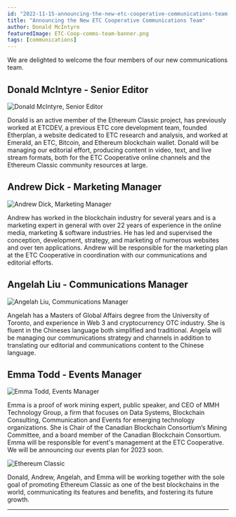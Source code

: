 ```yaml
---
id: "2022-11-15-announcing-the-new-etc-cooperative-communications-team-en"
title: "Announcing the New ETC Cooperative Communications Team"
author: Donald McIntyre
featuredImage: ETC-Coop-comms-team-banner.png
tags: [communications]
---
```


We are delighted to welcome the four members of our new communications team.

## Donald McIntyre - Senior Editor

![Donald McIntyre, Senior Editor](/Donald-profile-pic.JPG)

Donald is an active member of the Ethereum Classic project, has previously worked at ETCDEV, a previous ETC core development team, founded Etherplan, a website dedicated to ETC research and analysis, and worked at Emerald, an ETC, Bitcoin, and Ethereum blockchain wallet. Donald will be managing our editorial effort, producing content in video, text, and live stream formats, both for the ETC Cooperative online channels and the Ethereum Classic community resources at large.

## Andrew Dick - Marketing Manager

![Andrew Dick, Marketing Manager](/Andrew-profile-pic.jpeg)

Andrew has worked in the blockchain industry for several years and is a marketing expert in general with over 22 years of experience in the online media, marketing & software industries. He has led and supervised the conception, development, strategy, and marketing of numerous websites and over ten applications. Andrew will be responsible for the marketing plan at the ETC Cooperative in coordination with our communications and editorial efforts.

## Angelah Liu - Communications Manager

![Angelah Liu, Communications Manager](/Angelah-profile-pic.jpeg)

Angelah has a Masters of Global Affairs degree from the University of Toronto, and experience in Web 3 and cryptocurrency OTC industry. She is fluent in the Chineses language both simplified and traditional. Angela will be managing our communications strategy and channels in addition to translating our editorial and communications content to the Chinese language.

## Emma Todd - Events Manager

![Emma Todd, Events Manager](/Emma-profile-pic.jpeg)

Emma is a proof of work mining expert, public speaker, and CEO of MMH Technology Group, a firm that focuses on Data Systems, Blockchain Consulting, Communication and Events for emerging technology organizations. She is Chair of the Canadian Blockchain Consortium’s Mining Committee, and a board member of the Canadian Blockchain Consortium. Emma will be responsible for event's management at the ETC Cooperative. We will be announcing our events plan for 2023 soon.

![Ethereum Classic](/ETC-promotion-comms-team.png)

Donald, Andrew, Angelah, and Emma will be working together with the sole goal of promoting Ethereum Classic as one of the best blockchains in the world, communicating its features and benefits, and fostering its future growth.

---
